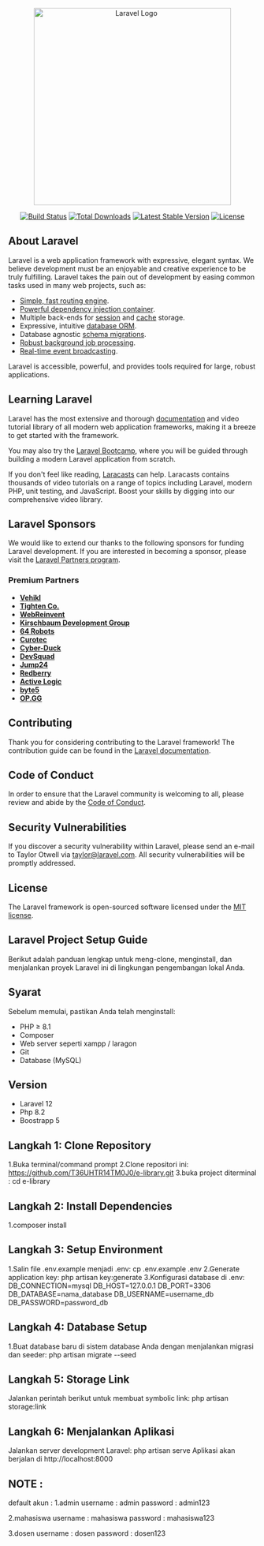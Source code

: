<p align="center"><a href="https://laravel.com" target="_blank"><img src="https://raw.githubusercontent.com/laravel/art/master/logo-lockup/5%20SVG/2%20CMYK/1%20Full%20Color/laravel-logolockup-cmyk-red.svg" width="400" alt="Laravel Logo"></a></p>

<p align="center">
<a href="https://github.com/laravel/framework/actions"><img src="https://github.com/laravel/framework/workflows/tests/badge.svg" alt="Build Status"></a>
<a href="https://packagist.org/packages/laravel/framework"><img src="https://img.shields.io/packagist/dt/laravel/framework" alt="Total Downloads"></a>
<a href="https://packagist.org/packages/laravel/framework"><img src="https://img.shields.io/packagist/v/laravel/framework" alt="Latest Stable Version"></a>
<a href="https://packagist.org/packages/laravel/framework"><img src="https://img.shields.io/packagist/l/laravel/framework" alt="License"></a>
</p>

## About Laravel

Laravel is a web application framework with expressive, elegant syntax. We believe development must be an enjoyable and creative experience to be truly fulfilling. Laravel takes the pain out of development by easing common tasks used in many web projects, such as:

-   [Simple, fast routing engine](https://laravel.com/docs/routing).
-   [Powerful dependency injection container](https://laravel.com/docs/container).
-   Multiple back-ends for [session](https://laravel.com/docs/session) and [cache](https://laravel.com/docs/cache) storage.
-   Expressive, intuitive [database ORM](https://laravel.com/docs/eloquent).
-   Database agnostic [schema migrations](https://laravel.com/docs/migrations).
-   [Robust background job processing](https://laravel.com/docs/queues).
-   [Real-time event broadcasting](https://laravel.com/docs/broadcasting).

Laravel is accessible, powerful, and provides tools required for large, robust applications.

## Learning Laravel

Laravel has the most extensive and thorough [documentation](https://laravel.com/docs) and video tutorial library of all modern web application frameworks, making it a breeze to get started with the framework.

You may also try the [Laravel Bootcamp](https://bootcamp.laravel.com), where you will be guided through building a modern Laravel application from scratch.

If you don't feel like reading, [Laracasts](https://laracasts.com) can help. Laracasts contains thousands of video tutorials on a range of topics including Laravel, modern PHP, unit testing, and JavaScript. Boost your skills by digging into our comprehensive video library.

## Laravel Sponsors

We would like to extend our thanks to the following sponsors for funding Laravel development. If you are interested in becoming a sponsor, please visit the [Laravel Partners program](https://partners.laravel.com).

### Premium Partners

-   **[Vehikl](https://vehikl.com/)**
-   **[Tighten Co.](https://tighten.co)**
-   **[WebReinvent](https://webreinvent.com/)**
-   **[Kirschbaum Development Group](https://kirschbaumdevelopment.com)**
-   **[64 Robots](https://64robots.com)**
-   **[Curotec](https://www.curotec.com/services/technologies/laravel/)**
-   **[Cyber-Duck](https://cyber-duck.co.uk)**
-   **[DevSquad](https://devsquad.com/hire-laravel-developers)**
-   **[Jump24](https://jump24.co.uk)**
-   **[Redberry](https://redberry.international/laravel/)**
-   **[Active Logic](https://activelogic.com)**
-   **[byte5](https://byte5.de)**
-   **[OP.GG](https://op.gg)**

## Contributing

Thank you for considering contributing to the Laravel framework! The contribution guide can be found in the [Laravel documentation](https://laravel.com/docs/contributions).

## Code of Conduct

In order to ensure that the Laravel community is welcoming to all, please review and abide by the [Code of Conduct](https://laravel.com/docs/contributions#code-of-conduct).

## Security Vulnerabilities

If you discover a security vulnerability within Laravel, please send an e-mail to Taylor Otwell via [taylor@laravel.com](mailto:taylor@laravel.com). All security vulnerabilities will be promptly addressed.

## License

The Laravel framework is open-sourced software licensed under the [MIT license](https://opensource.org/licenses/MIT).

## Laravel Project Setup Guide

Berikut adalah panduan lengkap untuk meng-clone, menginstall, dan menjalankan proyek Laravel ini di lingkungan pengembangan lokal Anda.

## Syarat

Sebelum memulai, pastikan Anda telah menginstall:

-   PHP ≥ 8.1
-   Composer
-   Web server seperti xampp / laragon
-   Git
-   Database (MySQL)

## Version

-   Laravel 12
-   Php 8.2
-   Boostrapp 5

## Langkah 1: Clone Repository

1.Buka terminal/command prompt
2.Clone repositori ini: https://github.com/T36UHTR14TM0J0/e-library.git
3.buka project diterminal : cd e-library

## Langkah 2: Install Dependencies

1.composer install

## Langkah 3: Setup Environment

1.Salin file .env.example menjadi .env: cp .env.example .env
2.Generate application key: php artisan key:generate
3.Konfigurasi database di .env:
DB_CONNECTION=mysql
DB_HOST=127.0.0.1
DB_PORT=3306
DB_DATABASE=nama_database
DB_USERNAME=username_db
DB_PASSWORD=password_db

## Langkah 4: Database Setup

1.Buat database baru di sistem database Anda
dengan menjalankan migrasi dan seeder: php artisan migrate --seed

## Langkah 5: Storage Link

Jalankan perintah berikut untuk membuat symbolic link: php artisan storage:link

## Langkah 6: Menjalankan Aplikasi

Jalankan server development Laravel:
php artisan serve
Aplikasi akan berjalan di http://localhost:8000

## NOTE :

default akun :
1.admin
username : admin
password : admin123

2.mahasiswa
username : mahasiswa
password : mahasiswa123

3.dosen
username : dosen
password : dosen123

